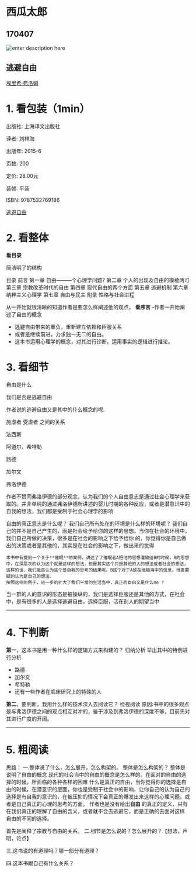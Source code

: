 # 西瓜太郎

170407
-------
![enter description here][1]
## 逃避自由 


 [埃里希·弗洛姆](https://www.baidu.com/s?ie=UTF-8&wd=%E5%9F%83%E9%87%8C%E5%B8%8C%C2%B7%E5%BC%97%E6%B4%9B%E5%A7%86)

# 1. 看包装（1min）

出版社: 上海译文出版社

译者:  刘林海 

出版年: 2015-6

页数: 200

定价: 28.00元

装帧: 平装

ISBN: 9787532769186

[逃避自由](https://book.douban.com/subject/26418475/)

# 2. 看整体

**看目录**

简洁明了的结构

目录
前言
第一章 自由———个心理学问题?
第二章 个人的出现及自由的模棱两可
第三章 宗教改革时代的自由
第四章 现代自由的两个方面
第五章 逃避机制
第六章 纳粹主义心理学
第七章 自由与民主
附录 性格与社会进程

从一开始就很清晰的知道作者是要怎么样阐述他的观点。
**看序言**
-作者一开始阐述了自由的概念
- 逃避自由带来的重负，重新建立依赖和臣服关系
- 或者是继续前进，力求独一无二的自由。
- 这本书运用心理学的概念，对其进行诊断，运用事实的逻辑进行推论。
# 3. 看细节

自由是什么

我们是否是逃避自由

作者说的逃避自由又是其中的什么概念的呢.

施虐者  受虐者 之间的关系

法西斯

阿道尔，希特勒

路德

加尔文

弗洛伊德

作者不赞同弗洛伊德的部分观念，认为我们的个人自由意志是通过社会心理学来获取的。并非单纯的通过弗洛伊德所讲述的婴儿时期的各种反应，或者是潜意识中的自我的想法，我们都是受制于社会心理学的影响

自由的真正意志是什么呢？
我们自己所有处在的环境是什么样的环境呢？
我们自己的并不是自己产生的，而是社会给予给你的这样的思想。当你在社会的环境中，我们自己所做的决策，很多是在社会的影响之下给予给你 的，你觉得你是自己做出的决策或者是其他的，其实是在社会的影响之下，做出来的觉得

    本书中有提到一个关于**催眠**的案例，讲述了了催眠者A把他的思想灌输给B的时候，B的思想中，在深层次的认为这个就是这样的想法，但是其实这个只是其他的人的想法或者社会的想法，这样的话，我们能否认为这个是自我的思考的结果呢。B这个对于A放在他脑海中的信息，毋庸置疑的认为是自己的想法。
    按照这样的例子，进一步的扩大了我们平常的生活当中，真正的自由又是什么ne ?
当一群的人的意识的形态是被操纵的，我们是选择臣服还是其他的方式，在社会中，是有很多的人是选择逃避自由，选择臣服，活在别人的期望当中


-------
# 4. 下判断
**第一**，这本书是用一种什么样的逻辑方式来构建的？
归纳分析
举出其中的特例进行分析
- 路德
- 加尔文
- 希特勒
- 还有一些作者在临床研究上的特殊的人

**第二**，要判断，我用什么样的技术深入去阅读它？
    检视阅读
原因:书中的很多观点是与弗洛伊德之间的观点相互对冲的，鉴于涉及到弗洛伊德的深度不够，目前先对其进行广度的开阔。

-------
# 5. 粗阅读
思路：
一.整体说了什么，怎么展开，怎么构架的。 整体是怎么构架的？
 整体是说明了自由的概念
 现代的社会当中的自由的概念是怎么样的。在面对的自由的选择的时候，所面临的各种各样的困难
什么是真正的自由，当你觉得你的选择是自由的时候，在潜意识的层面，你也是受制于社会中的影响，让你自己的认为自己的选择是有自我的意识的，在被压抑的情况下会真正的爆发出来这样的心理问题。或者是自己真正的心理的思考的方面。
作者也是没有给出**自由** 的真正的定义，只有在我们真正的理解了自由的含义，或者就不会去逃避它，而是正确的去面对这样 自由的不同的选择。

首先是阐释了宗教与自由的关系。
二.细节是怎么说的？怎么展开的？【想法，声明，论点】

三.这书说的有道理吗？哪一部分有道理？

四.这本书跟自己有什么关系？


  [1]: ./images/1491549198543.jpg "1491549198543.jpg"
